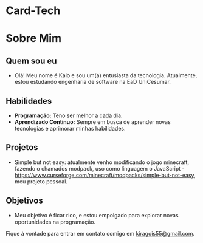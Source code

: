 # Card-Tech
# Sobre Mim

## Quem sou eu
- Olá! Meu nome é Kaio e sou um(a) entusiasta da tecnologia. Atualmente, estou estudando engenharia de software na EaD UniCesumar.

## Habilidades
- **Programação:** Teno ser melhor a cada dia.
- **Aprendizado Contínuo:** Sempre em busca de aprender novas tecnologias e aprimorar minhas habilidades.

## Projetos
- Simple but not easy: atualmente venho modificando o jogo minecraft, fazendo o chamados modpack, uso como linguagem o JavaScript - https://www.curseforge.com/minecraft/modpacks/simple-but-not-easy, meu projeto pessoal.

## Objetivos
- Meu objetivo é ficar rico, e estou empolgado para explorar novas oportunidades na programação.

Fique à vontade para entrar em contato comigo em kiragois55@gmail.com.

